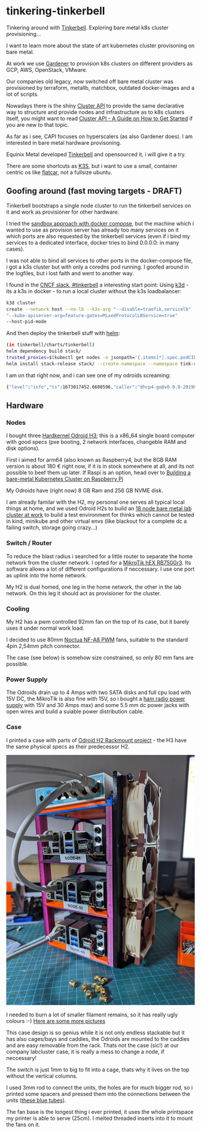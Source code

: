 # tinkering-tinkerbell
Tinkering around with [Tinkerbell](https://docs.tinkerbell.org/).
Exploring bare metal k8s cluster provisioning...

I want to learn more about the state of art kubernetes cluster provisoning on bare metal.

At work we use [Gardener](https://gardener.cloud/) to provision k8s clusters on
different providers as GCP, AWS, OpenStack, VMware.

Our companies old legacy, now switched off bare metal cluster was provisioned by
terraform, metallb, matchbox, outdated docker-images and a lot of scripts.

Nowadays there is the shiny [Cluster API](https://cluster-api.sigs.k8s.io/) to
provide the same declarative way to structure and provide nodes and
infrastructure as to k8s clusters itself, you might want to read [Cluster API -
A Guide on How to Get
Started](https://medium.com/condenastengineering/clusterapi-a-guide-on-how-to-get-started-ff9a81262945)
if you are new to that topic.

As far as i see, CAPI focuses on hyperscalers (as also Gardener does). 
I am interested in bare metal hardware provisoning.

Equinix Metal developed [Tinkerbell](https://docs.tinkerbell.org) and opensourced it, i will give it a try.

There are some shortcuts as [K3S](https://k3s.io/), but i want to use a small, container centric os like 
[flatcar](https://www.flatcar.org/), not a fullsize ubuntu.


## Goofing around (fast moving targets - DRAFT)

Tinkerbell bootstraps a single node cluster to run the tinkerbell services on it and work as provisioner for other hardware.

I tried the [sandbox approach with docker
compose](https://github.com/tinkerbell/sandbox/blob/main/docs/quickstarts/COMPOSE.md),
but the machine which i wanted to use as provision server has already too many
services on it which ports are also requested by the tinkerbell services (even
if i bind my services to a dedicated interface, docker tries to bind
0.0.0.0:<port> in many cases).

I was not able to bind all services to other ports in the docker-compose file, i got a k3s cluster but with only a coredns pod running.
I goofed around in the logfiles, but i lost faith and went to another way.

I found in the [CNCF slack,
\#tinkerbell](https://cloud-native.slack.com/archives/C01SRB41GMT/p1672755969841129?thread_ts=1672423115.308059&cid=C01SRB41GMT)
a interesting start point: Using [k3d](https://k3d.io/v5.4.6/) - its a k3s in
docker - to run a local cluster without the k3s loadbalancer:

```bash
k3d cluster
create --network host --no-lb --k3s-arg "--disable=traefik,servicelb" --k3s-arg
"--kube-apiserver-arg=feature-gates=MixedProtocolLBService=true"
--host-pid-mode
```

And then deploy the tinkerbell stuff with [helm](https://github.com/tinkerbell/charts/tree/main/tinkerbell/stack#tldr):

```bash
(in tinkerbell/charts/tinkerbell)
helm dependency build stack/
trusted_proxies=$(kubectl get nodes -o jsonpath='{.items[*].spec.podCIDR}' | tr ' ' ',')
helm install stack-release stack/ --create-namespace --namespace tink-system --wait --set "boots.trustedProxies=${trusted_proxies}" --set "hegel.trustedProxies=${trusted_proxies}"
```

I am on that right now, and i can see one of my odroids screaming:

```bash
{"level":"info","ts":1673017452.6608596,"caller":"dhcp4-go@v0.0.0-20190402165401-39c137f31ad3/handler.go:105","msg":"","service":"github.com/tinkerbell/boots","pkg":"dhcp","pkg":"dhcp","event":"recv","mac":"00:1e:06:45:01:1e","via":"0.0.0.0","iface":"enp2s0","xid":"\"f1:4e:78:13\"","type":"DHCPDISCOVER","secs":28}
```


## Hardware

### Nodes

I bought three [Hardkernel Odroid
H3](https://www.hardkernel.com/shop/odroid-h3/); this is a x86_64 single board
computer with good specs (pxe booting, 2 network interfaces, changeble RAM and
disk options).

First i aimed for arm64 (also known as Raspberry4, but the 8GB RAM version is
about 180 € right now, if it is in stock somewhere at all, and its not possible
to beef them up later. If Raspi is an option, head over to [Building a
bare-metal Kubernetes Cluster on Raspberry
Pi](https://anthonynsimon.com/blog/kubernetes-cluster-raspberry-pi/)

My Odroids have (right now) 8 GB Ram and 256 GB NVME disk.

I am already familar with the H2, my personal one serves all typical local
things at home, and we used Odroid H2s to build an [18 node bare metal lab
cluster at
work](https://photos.google.com/share/AF1QipPIxF5isLFw8q3Y5bL6p22sNWmxLYC7JQUArTgIg4MjGRWVMu8LyGeXqT3R3Gx_gA?key=Z1ZZc3Z1bnAxakNpbEdfRTFLbk5TWDRBNXRUal93)
to build a test environment for thinks which cannot be tested in kind, minikube
and other virtual envs (like blackout for a complete dc a failing switch,
storage going crazy...)

### Switch / Router

To reduce the blast radius i searched for a little router to separate the home
network from the cluster network.  I opted for a
[MikroTik hEX RB750Gr3](https://mikrotik.com/product/RB750Gr3). Its software
allows a lot of different configurations if neccessary.  I use one port as
uplink into the home network.

My H2 is dual homed, one leg in the home network, the other in the lab network.
On this leg it should act as provisioner for the cluster.

### Cooling

My H2 has a pwm controlled 92mm fan on the top of its case, but it barely uses
it under normal work load.  

I decided to use 80mm [Noctua NF-A8 PWM](https://noctua.at/en/nf-a8-pwm) fans,
suitable to the standard 4pin 2,54mm pitch connector.

The case (see below) is somehow size constrained, so only 80 mm fans are possible.

### Power Supply

The Odroids drain up to 4 Amps with two SATA disks and full cpu load with 15V
DC, the MikroTik is also fine with 15V, so i bought a [ham radio power
supply](https://www.komerci.de/shop/stromversorgung/Festspannungsnetzgeraete/ps30swiv-festspannungsnetzgeraet-13-8v-30a-lcd)
with 15V and 30 Amps max) and some 5.5 mm dc power jacks with open wires and
build a suiable power distribution cable.

### Case 

I printed a case with parts of
[Odroid H2 Rackmount project](https://www.thingiverse.com/thing:3485530) - the H3 
have the same physical specs as their predecessor H2.

![Case with Odroids and Switch](pics/case.jpg)

I needed to burn a lot of smaller filament remains, so it has really ugly colours :-)
[Here are some more pictures](https://photos.google.com/share/AF1QipOEYq0544IV67harl58_uC0024xNleLqJeiRTEjn7_saC3fTc6Ne1Pnuho2mmJ2EA?key=SUhpWUtIOFYzX0pybnV2RXV3aVNjRk9uWXVsazFR) 

This case design is so genius while it is not only endless stackable but it
has also cages/bays and caddies, the Odroids are mounted to the caddies and
are easy removable from the rack. Thats not the case (sic!) at our company labcluster
case, it is really a mess to change a node, if neccessary!

The switch is just 1mm to big to fit into a cage, thats why it lives on the top
without the vertical columns.

I used 3mm rod to connect the units, the holes are for much bigger rod, so i
printed some spacers and pressed them into the connections between the units
([these blue tubes](https://photos.google.com/share/AF1QipOEYq0544IV67harl58_uC0024xNleLqJeiRTEjn7_saC3fTc6Ne1Pnuho2mmJ2EA/photo/AF1QipOLIP7ZdU2PIErlum0OlAI_0ENNHN7T6_IcpPRl?key=SUhpWUtIOFYzX0pybnV2RXV3aVNjRk9uWXVsazFR)).

The fan base is the longest thing i ever printed, it uses the whole printspace
my printer is able to serve (25cm). I melted threaded inserts into it to mount
the fans on it.

